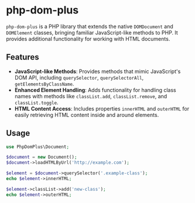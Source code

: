 # php-dom-plus

`php-dom-plus` is a PHP library that extends the native `DOMDocument` and `DOMElement` classes, bringing familiar JavaScript-like methods to PHP. It provides additional functionality for working with HTML documents.

## Features

- **JavaScript-like Methods**: Provides methods that mimic JavaScript's DOM API, including `querySelector`, `querySelectorAll`, `getElementsByClassName`.
- **Enhanced Element Handling**: Adds functionality for handling class names with methods like `classList.add`, `classList.remove`, and `classList.toggle`.
- **HTML Content Access**: Includes properties `innerHTML` and `outerHTML` for easily retrieving HTML content inside and around elements.

## Usage

```php
use PhpDomPlus\Document;

$document = new Document();
$document->loadHTMLByUrl('http://example.com');

$element = $document->querySelector('.example-class');
echo $element->innerHTML;

$element->classList->add('new-class');
echo $element->outerHTML;

```